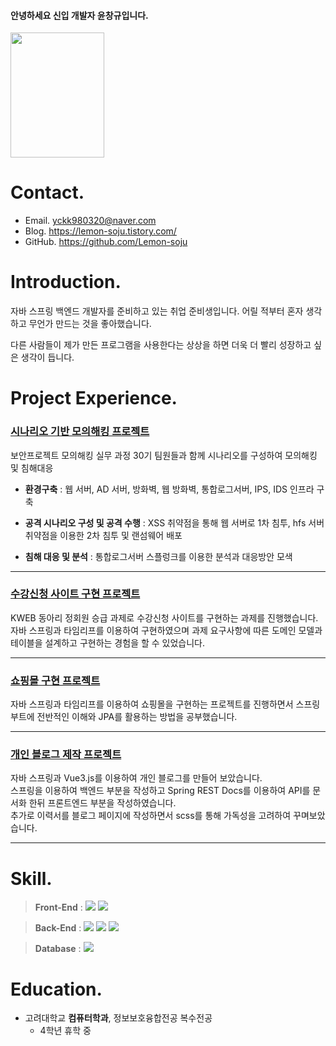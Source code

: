 #### 안녕하세요 신입 개발자 윤창규입니다. 
<img src="https://user-images.githubusercontent.com/41615081/208347952-77a96970-c62d-4455-bffd-cf5d68f2c650.jpg"  width="150" height="200"/>

# Contact.
- Email. yckk980320@naver.com   
- Blog. https://lemon-soju.tistory.com/  
- GitHub. https://github.com/Lemon-soju


# Introduction.
자바 스프링 백엔드 개발자를 준비하고 있는 취업 준비생입니다. 어릴 적부터 혼자 생각하고 무언가 만드는 것을 좋아했습니다.

다른 사람들이 제가 만든 프로그램을 사용한다는 상상을 하면 더욱 더 빨리 성장하고 싶은 생각이 듭니다.

# Project Experience.


### [시나리오 기반 모의해킹 프로젝트](https://lemon-soju.tistory.com/40)

보안프로젝트 모의해킹 실무 과정 30기 팀원들과 함께 시나리오를 구성하여 모의해킹 및 침해대응

* **환경구축** : 웹 서버, AD 서버, 방화벽, 웹 방화벽, 통합로그서버, IPS, IDS 인프라 구축

* **공격 시나리오 구성 및 공격 수행** : XSS 취약점을 통해 웹 서버로 1차 침투, hfs 서버 취약점을 이용한 2차 침투 및 랜섬웨어 배포

* **침해 대응 및 분석** : 통합로그서버 스플렁크를 이용한 분석과 대응방안 모색

<hr/>


### [수강신청 사이트 구현 프로젝트](https://github.com/Lemon-soju/University_Sugang_Site)
   
KWEB 동아리 정회원 승급 과제로 수강신청 사이트를 구현하는 과제를 진행했습니다.   
자바 스프링과 타임리프를 이용하여 구현하였으며 과제 요구사항에 따른 도메인 모델과 테이블을 설계하고 구현하는 경험을 할 수 있었습니다. 

<hr/>

### [쇼핑몰 구현 프로젝트](https://github.com/Lemon-soju/Java_Sping_Shop_Project_01)
   
자바 스프링과 타임리프를 이용하여 쇼핑몰을 구현하는 프로젝트를 진행하면서 스프링 부트에 전반적인 이해와 JPA를 활용하는 방법을 공부했습니다.

<hr/>

### [개인 블로그 제작 프로젝트](https://github.com/Lemon-soju/Vue_Spring_blog)

자바 스프링과 Vue3.js를 이용하여 개인 블로그를 만들어 보았습니다.    
스프링을 이용하여 백엔드 부분을 작성하고 Spring REST Docs를 이용하여 API를 문서화 한뒤 프론트엔드 부분을 작성하였습니다.   
추가로 이력서를 블로그 페이지에 작성하면서 scss를 통해 가독성을 고려하여 꾸며보았습니다.

<hr/>

# Skill.
> **Front-End** :  <img src="https://img.shields.io/badge/JavaScript-F7DF1E?style=for-the-badge&logo=JavaScript&logoColor=white"> <img src="https://img.shields.io/badge/Vue.js-4FC08D?style=for-the-badge&logo=Vue.js&logoColor=white">

> **Back-End** :  <img src="https://img.shields.io/badge/Spring Boot-6DB33F?style=for-the-badge&logo=Spring Boot&logoColor=white"> <img src="https://img.shields.io/badge/Amazon EC2-FF9900?style=for-the-badge&logo=Amazon EC2&logoColor=white"> <img src="https://img.shields.io/badge/Linux-FCC624?style=for-the-badge&logo=Linux&logoColor=white">

> **Database** :  <img src="https://img.shields.io/badge/PostgreSQL-4169E1?style=for-the-badge&logo=PostgreSQL&logoColor=white">



# Education.
- 고려대학교 **컴퓨터학과**, 정보보호융합전공 복수전공   
  - 4학년 휴학 중
